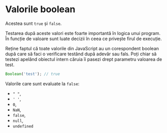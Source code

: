 # Valorile boolean

Acestea sunt `true` și `false`.

Testarea după aceste valori este foarte importantă în logica unui program. În funcție de valoare sunt luate decizii în ceea ce privește firul de execuție.

Reține faptul că toate valorile din JavaScript au un corespondent boolean după care să faci o verificare testând după adevăr sau fals. Poți chiar să testezi apelând obiectul intern căruia îi pasezi drept parametru valoarea de test.

```javascript
Boolean('test'); // true
```

Valorile care sunt evaluate la `false`:

- `" "`,
- `' '`,
- `0`,
- `NaN`,
- `false`,
- `null`,
- `undefined`
